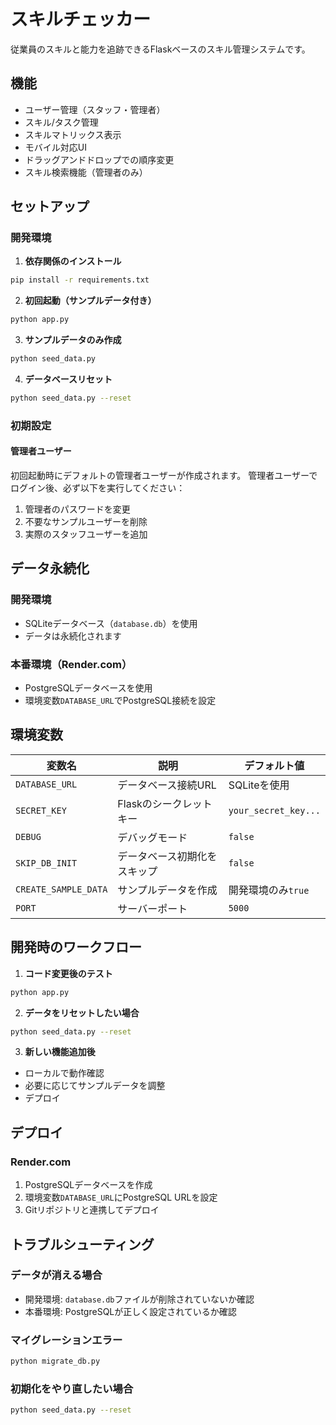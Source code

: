 # スキルチェッカー

従業員のスキルと能力を追跡できるFlaskベースのスキル管理システムです。

## 機能

- ユーザー管理（スタッフ・管理者）
- スキル/タスク管理
- スキルマトリックス表示
- モバイル対応UI
- ドラッグアンドドロップでの順序変更
- スキル検索機能（管理者のみ）

## セットアップ

### 開発環境

1. **依存関係のインストール**
```bash
pip install -r requirements.txt
```

2. **初回起動（サンプルデータ付き）**
```bash
python app.py
```

3. **サンプルデータのみ作成**
```bash
python seed_data.py
```

4. **データベースリセット**
```bash
python seed_data.py --reset
```

### 初期設定

#### 管理者ユーザー
初回起動時にデフォルトの管理者ユーザーが作成されます。
管理者ユーザーでログイン後、必ず以下を実行してください：

1. 管理者のパスワードを変更
2. 不要なサンプルユーザーを削除
3. 実際のスタッフユーザーを追加

## データ永続化

### 開発環境
- SQLiteデータベース（`database.db`）を使用
- データは永続化されます

### 本番環境（Render.com）
- PostgreSQLデータベースを使用
- 環境変数`DATABASE_URL`でPostgreSQL接続を設定

## 環境変数

| 変数名 | 説明 | デフォルト値 |
|--------|------|-------------|
| `DATABASE_URL` | データベース接続URL | SQLiteを使用 |
| `SECRET_KEY` | Flaskのシークレットキー | `your_secret_key...` |
| `DEBUG` | デバッグモード | `false` |
| `SKIP_DB_INIT` | データベース初期化をスキップ | `false` |
| `CREATE_SAMPLE_DATA` | サンプルデータを作成 | 開発環境のみ`true` |
| `PORT` | サーバーポート | `5000` |

## 開発時のワークフロー

1. **コード変更後のテスト**
```bash
python app.py
```

2. **データをリセットしたい場合**
```bash
python seed_data.py --reset
```

3. **新しい機能追加後**
- ローカルで動作確認
- 必要に応じてサンプルデータを調整
- デプロイ

## デプロイ

### Render.com
1. PostgreSQLデータベースを作成
2. 環境変数`DATABASE_URL`にPostgreSQL URLを設定
3. Gitリポジトリと連携してデプロイ

## トラブルシューティング

### データが消える場合
- 開発環境: `database.db`ファイルが削除されていないか確認
- 本番環境: PostgreSQLが正しく設定されているか確認

### マイグレーションエラー
```bash
python migrate_db.py
```

### 初期化をやり直したい場合
```bash
python seed_data.py --reset
```